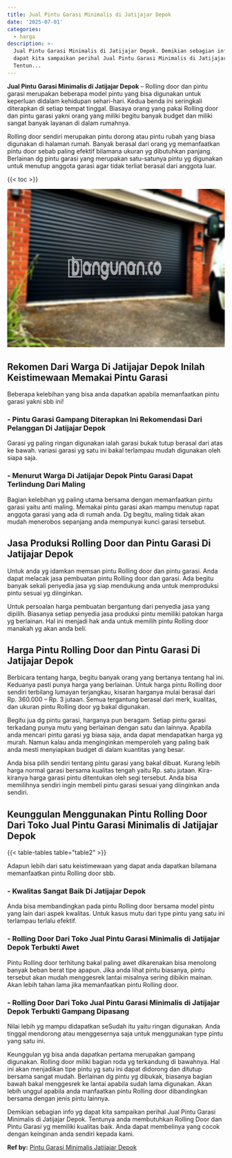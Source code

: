 ```yaml
---
title: Jual Pintu Garasi Minimalis di Jatijajar Depok
date: '2025-07-01'
categories:
  - harga
description: >-
  Jual Pintu Garasi Minimalis di Jatijajar Depok. Demikian sebagian info yg
  dapat kita sampaikan perihal Jual Pintu Garasi Minimalis di Jatijajar Depok.
  Tentun...
---
```


**Jual Pintu Garasi Minimalis di Jatijajar Depok** – Rolling door dan pintu garasi merupakan beberapa model pintu yang bisa digunakan untuk keperluan didalam kehidupan sehari-hari. Kedua benda ini seringkali diterapkan di setiap tempat tinggal. Biasaya orang yang pakai Rolling door dan pintu garasi yakni orang yang miliki begitu banyak budget dan miliki sangat banyak layanan di dalam rumahnya.

Rolling door sendiri merupakan pintu dorong atau pintu rubah yang biasa digunakan di halaman rumah. Banyak berasal dari orang yg memanfaatkan pintu door sebab paling efektif bilamana ukuran yg dibutuhkan panjang. Berlainan dg pintu garasi yang merupakan satu-satunya pintu yg digunakan untuk menutup anggota garasi agar tidak terliat berasal dari anggota luar.

{{< toc >}}

![Jual Pintu Garasi Minimalis di Jatijajar Depok](/images/pintu-garasi-29.png)

## Rekomen Dari Warga Di Jatijajar Depok Inilah Keistimewaan Memakai Pintu Garasi

Beberapa kelebihan yang bisa anda dapatkan apabila memanfaatkan pintu garasi yakni sbb ini!

### \- Pintu Garasi Gampang Diterapkan Ini Rekomendasi Dari Pelanggan Di Jatijajar Depok

Garasi yg paling ringan digunakan ialah garasi bukak tutup berasal dari atas ke bawah. variasi garasi yg satu ini bakal terlampau mudah digunakan oleh siapa saja.

### \- Menurut Warga Di Jatijajar Depok Pintu Garasi Dapat Terlindung Dari Maling

Bagian kelebihan yg paling utama bersama dengan memanfaatkan pintu garasi yaitu anti maling. Memakai pintu garasi akan mampu menutup rapat anggota garasi yang ada di rumah anda. Dg begitu, maling tidak akan mudah menerobos sepanjang anda mempunyai kunci garasi tersebut.

## Jasa Produksi Rolling Door dan Pintu Garasi Di Jatijajar Depok

Untuk anda yg idamkan memsan pintu Rolling door dan pintu garasi. Anda dapat melacak jasa pembuatan pintu Rolling door dan garasi. Ada begitu banyak sekali penyedia jasa yg siap mendukung anda untuk memproduksi pintu sesuai yg diinginkan.

Untuk persoalan harga pembuatan bergantung dari penyedia jasa yang dipilih. Biasanya setiap penyedia jasa produksi pintu memiliki patokan harga yg berlainan. Hal ini menjadi hak anda untuk memilih pintu Rolling door manakah yg akan anda beli.

## Harga Pintu Rolling Door dan Pintu Garasi Di Jatijajar Depok

Berbicara tentang harga, begitu banyak orang yang bertanya tentang hal ini. Keduanya pasti punya harga yang berlainan. Untuk harga pintu Rolling door sendiri terbilang lumayan terjangkau, kisaran harganya mulai berasal dari Rp. 360.000 – Rp. 3 jutaan. Semua tergantung berasal dari merk, kualitas, dan ukuran pintu Rolling door yg bakal digunakan.

Begitu jua dg pintu garasi, harganya pun beragam. Setiap pintu garasi terkadang punya mutu yang berlainan dengan satu dan lainnya. Apabila anda mencari pintu garasi yg biasa saja, anda dapat mendapatkan harga yg murah. Namun kalau anda menginginkan memperoleh yang paling baik anda mesti menyiapkan budget di dalam kuantitas yang besar.

Anda bisa pilih sendiri tentang pintu garasi yang bakal dibuat. Kurang lebih harga normal garasi bersama kualitas tengah yaitu Rp. satu jutaan. Kira-kiranya harga garasi pintu ditentukan oleh segi tersebut. Anda bisa memilihnya sendiri ingin membeli pintu garasi sesuai yang diinginkan anda sendiri.

## Keunggulan Menggunakan Pintu Rolling Door Dari Toko Jual Pintu Garasi Minimalis di Jatijajar Depok

{{< table-tables table="table2" >}}

Adapun lebih dari satu keistimewaan yang dapat anda dapatkan bilamana memanfaatkan pintu Rolling door sbb.

### \- Kwalitas Sangat Baik Di Jatijajar Depok

Anda bisa membandingkan pada pintu Rolling door bersama model pintu yang lain dari aspek kwalitas. Untuk kasus mutu dari type pintu yang satu ini terlampau terlalu efektif.

### \- Rolling Door Dari Toko Jual Pintu Garasi Minimalis di Jatijajar Depok Terbukti Awet

Pintu Rolling door terhitung bakal paling awet dikarenakan bisa menolong banyak beban berat tipe apapun. Jika anda lihat pintu biasanya, pintu tersebut akan mudah menggesrek lantai misalnya sering dibikin mainan. Akan lebih tahan lama jika memanfaatkan pintu Rolling door.

### \- Rolling Door Dari Toko Jual Pintu Garasi Minimalis di Jatijajar Depok Terbukti Gampang Dipasang

Nilai lebih yg mampu didapatkan seSudah itu yaitu ringan digunakan. Anda tinggal mendorong atau menggesernya saja untuk menggunakan type pintu yang satu ini.

Keunggulan yg bisa anda dapatkan pertama merupakan gampang digunakan. Rolling door miliki bagian roda yg terkandung di bawahnya. Hal ini akan menjadikan tipe pintu yg satu ini dapat didorong dan ditutup bersama sangat mudah. Berlainan dg pintu yg dibukak, biasanya bagian bawah bakal menggesrek ke lantai apabila sudah lama digunakan. Akan lebih unggul apabila anda manfaatkan pintu Rolling door dibandingkan bersama dengan jenis pintu lainnya.

Demikian sebagian info yg dapat kita sampaikan perihal Jual Pintu Garasi Minimalis di Jatijajar Depok. Tentunya anda membutuhkan Rolling Door dan Pintu Garasi yg memiliki kualitas baik. Anda dapat membelinya yang cocok dengan keinginan anda sendiri kepada kami.

**Ref by:** [Pintu Garasi Minimalis Jatijajar Depok](https://id.wikipedia.org/wiki/Pintu)
